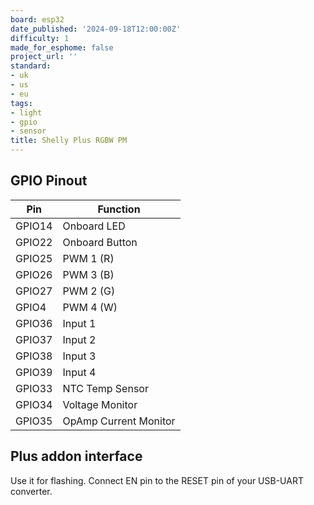 ```yaml
---
board: esp32
date_published: '2024-09-18T12:00:00Z'
difficulty: 1
made_for_esphome: false
project_url: ''
standard:
- uk
- us
- eu
tags:
- light
- gpio
- sensor
title: Shelly Plus RGBW PM
---
```


## GPIO Pinout

| Pin    | Function              |
| ------ | --------------------- |
| GPIO14 | Onboard LED           |
| GPIO22 | Onboard Button        |
| GPIO25 | PWM 1 (R)             |
| GPIO26 | PWM 3 (B)             |
| GPIO27 | PWM 2 (G)             |
| GPIO4  | PWM 4 (W)             |
| GPIO36 | Input 1               |
| GPIO37 | Input 2               |
| GPIO38 | Input 3               |
| GPIO39 | Input 4               |
| GPIO33 | NTC Temp Sensor       |
| GPIO34 | Voltage Monitor       |
| GPIO35 | OpAmp Current Monitor |

## Plus addon interface

Use it for flashing. Connect EN pin to the RESET pin of your USB-UART converter.